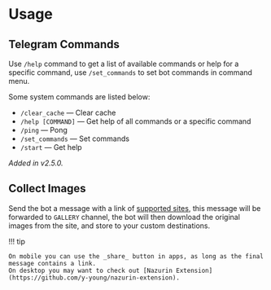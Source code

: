 # Usage

## Telegram Commands

Use `/help` command to get a list of available commands or help for a specific command, use `/set_commands` to set bot commands in command menu.

Some system commands are listed below:

- `/clear_cache` — Clear cache
- `/help [COMMAND]` — Get help of all commands or a specific command
- `/ping` — Pong
- `/set_commands` — Set commands
- `/start` — Get help

_Added in v2.5.0._

## Collect Images

Send the bot a message with a link of [supported sites](../site/index.md), this message will be forwarded to `GALLERY` channel, the bot will then download the original images from the site, and store to your custom destinations.

!!! tip

    On mobile you can use the _share_ button in apps, as long as the final message contains a link.
    On desktop you may want to check out [Nazurin Extension](https://github.com/y-young/nazurin-extension).
